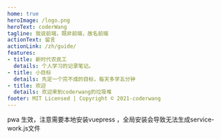 ```yaml
---
home: true
heroImage: /logo.png
heroText: coderWang
tagline: 我说前端，既非前端，故名前端
actionText: 留言
actionLink: /zh/guide/
features:
- title: 新时代农民工
  details: 个人学习的记录笔记。
- title: 小目标
  details: 先定一个完不成的目标，每天多学五分钟
- title: 欢迎
  details: 欢迎来到coderwang的垃圾堆
footer: MIT Licensed | Copyright © 2021-coderwang
---
```

 
 pwa 生效，注意需要本地安装vuepress ，全局安装会导致无法生成service-work.js文件